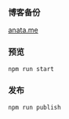 ### 博客备份

[anata.me](https://anata.me/)

### 预览
```bash
npm run start
```

### 发布
```bash
npm run publish
```
